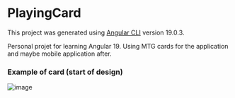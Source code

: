 # PlayingCard

This project was generated using [Angular CLI](https://github.com/angular/angular-cli) version 19.0.3.


Personal projet for learning Angular 19. Using MTG cards for the application and maybe mobile application after.

### Example of card (start of design)
![image](https://github.com/user-attachments/assets/593d1de1-607e-4ec7-8b26-5708ef6c04ae)
